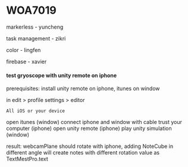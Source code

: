 # WOA7019

markerless - yuncheng

task management - zikri

color - lingfen

firebase - xavier

#### test gryoscope with unity remote on iphone

prerequisites: install unity remote on iphone, itunes on window

in edit > profile settings > editor

    All iOS or your device

open itunes (window)
connect iphone and window with cable
trust your computer (iphone)
open unity remote (iphone)
play unity simulation (window)

result: webcamPlane should rotate with iphone, adding NoteCube in different angle will create notes with different rotation value as TextMestPro.text